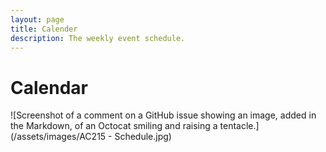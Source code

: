 ```yaml
---
layout: page
title: Calender
description: The weekly event schedule.
---
```


# Calendar 

![Screenshot of a comment on a GitHub issue showing an image, added in the Markdown, of an Octocat smiling and raising a tentacle.](/assets/images/AC215 - Schedule.jpg)
